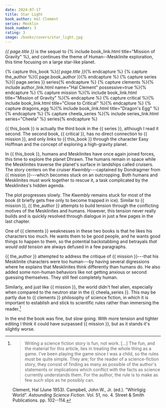```yaml
---
date: 2024-07-17
title: Star Light
book_author: Hal Clement
series: Mesklin
book_number: 3
rating: 3
image: /books/covers/star_light.jpg
---
```


<cite class="book-title">{{ page.title }}</cite> is the sequel to {% include
book_link.html title="Mission of Gravity" %}, and continues the theme of
Human--Mesklinite exploration, this time focusing on a large star-like planet.

{% capture this_book %}<cite class="book-title">{{ page.title }}</cite>{% endcapture %}
{% capture the_author %}<span class="author-name">{{ page.book_author }}</span>{% endcapture %}
{% capture series %}<span class="book-series">{{ page.series }}</span> series{% endcapture %}
{% capture clements %}{% include author_link.html name="Hal Clement" possessive=true %}{% endcapture %}
{% capture mission %}{% include book_link.html title="Mission of Gravity" %}{% endcapture %}
{% capture critical %}{% include book_link.html title="Close to Critical" %}{% endcapture %}
{% capture dragons_egg %}{% include book_link.html title="Dragon's Egg" %}{% endcapture %}
{% capture cheela_series %}{% include series_link.html series="Cheela" %} series{% endcapture %}

{{ this_book }} is actually the third book in the {{ series }}, although I
read it second. The second book, {{ critical }}, has no direct connection to
{{ mission }}, and only links to {{ this_book }} through the character Easy
Hoffman and the concept of exploring a high-gravity planet.

In {{ this_book }}, humans and Mesklinites have once again joined forces, this
time to explore the planet Dhrawn. The humans remain in space while the
Mesklinites traverse the planet's surface in landships called cruisers. The
story centers on the cruiser _Kwembly_---captained by Dondragmer from {{
mission }}---which becomes stuck on an outcropping. Both humans and
Mesklinites must work together to rescue it, a task complicated by the
Mesklinites's hidden agenda.

The plot progresses slowly. The _Kwembly_ remains stuck for most of the book
(it briefly gets free only to become trapped in ice). Similar to {{ mission
}}, {{ the_author }} attempts to build tension through the conflicting motives
of the Mesklinites and humans. However, this tension never really builds and
is quickly resolved through dialogue in just a few pages in the last chapter.

One of {{ clements }} weaknesses in these two books is that he likes his
characters too much. He wants them to be good people, and he wants good things
to happen to them, so the potential backstabbing and betrayals _that would add
tension_ are always defused in a few paragraphs.

{{ the_author }} attempted to address the critique of {{ mission }}---that his
Mesklinite characters were too human---by having several digressions where he
explains that Mesklinites think differently than humans do. He also added some
non-human behaviors like not getting anxious or second guessing themselves.
They still feel completely human.

Similarly, and just like {{ mission }}, the world didn't feel alien,
especially when compared to the neutron star in the {{ cheela_series }}. This
may be partly due to {{ clements }} philosophy of science fiction, in which it
is important to establish and stick to scientific rules rather than immersing
the reader.[^game]

In the end the book was fine, but slow going. With more tension and tighter
editing I think it could have surpassed {{ mission }}, but as it stands it's
slightly worse.

[^game]:
    > Writing a science fiction story is fun, not work. [...] The fun, and
    > the material for this article, lies in treating the whole thing as a
    > game. I've been playing the game since I was a child, so the rules must
    > be quite simple. They are; for the reader of a science-fiction story,
    > they consist of finding as many as possible of the author's statements
    > or implications which conflict with the facts as science currently
    > understands them. For the author, the rule is to make as few such slips
    > as he possibly can.

    Clement, Hal (June 1953). Campbell, John W., Jr. (ed.). "Whirligig World".
    _Astounding Science Fiction_. Vol. 51, no. 4. Street & Smith Publications.
    pp. 102--114.
